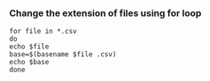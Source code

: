 ### Change the extension of files using for loop

```
for file in *.csv 
do 
echo $file
base=$(basename $file .csv)
echo $base
done
```

